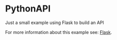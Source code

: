 # PythonAPI

Just a small example using Flask to build an API

For more information about this example see: [Flask](http://flask.pocoo.org/).

